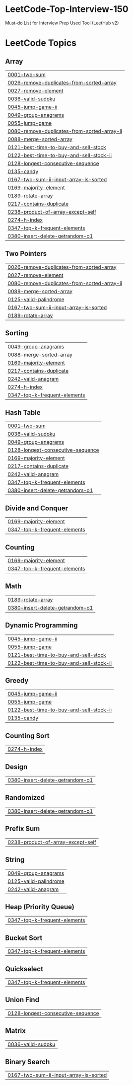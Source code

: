 # LeetCode-Top-Interview-150
Must-do List for Interview Prep 
Used Tool (LeetHub v2)

<!---LeetCode Topics Start-->
# LeetCode Topics
## Array
|  |
| ------- |
| [0001-two-sum](https://github.com/algoriminseo/LeetCode-Top-Interview-150/tree/master/0001-two-sum) |
| [0026-remove-duplicates-from-sorted-array](https://github.com/algoriminseo/LeetCode-Top-Interview-150/tree/master/0026-remove-duplicates-from-sorted-array) |
| [0027-remove-element](https://github.com/algoriminseo/LeetCode-Top-Interview-150/tree/master/0027-remove-element) |
| [0036-valid-sudoku](https://github.com/algoriminseo/LeetCode-Top-Interview-150/tree/master/0036-valid-sudoku) |
| [0045-jump-game-ii](https://github.com/algoriminseo/LeetCode-Top-Interview-150/tree/master/0045-jump-game-ii) |
| [0049-group-anagrams](https://github.com/algoriminseo/LeetCode-Top-Interview-150/tree/master/0049-group-anagrams) |
| [0055-jump-game](https://github.com/algoriminseo/LeetCode-Top-Interview-150/tree/master/0055-jump-game) |
| [0080-remove-duplicates-from-sorted-array-ii](https://github.com/algoriminseo/LeetCode-Top-Interview-150/tree/master/0080-remove-duplicates-from-sorted-array-ii) |
| [0088-merge-sorted-array](https://github.com/algoriminseo/LeetCode-Top-Interview-150/tree/master/0088-merge-sorted-array) |
| [0121-best-time-to-buy-and-sell-stock](https://github.com/algoriminseo/LeetCode-Top-Interview-150/tree/master/0121-best-time-to-buy-and-sell-stock) |
| [0122-best-time-to-buy-and-sell-stock-ii](https://github.com/algoriminseo/LeetCode-Top-Interview-150/tree/master/0122-best-time-to-buy-and-sell-stock-ii) |
| [0128-longest-consecutive-sequence](https://github.com/algoriminseo/LeetCode-Top-Interview-150/tree/master/0128-longest-consecutive-sequence) |
| [0135-candy](https://github.com/algoriminseo/LeetCode-Top-Interview-150/tree/master/0135-candy) |
| [0167-two-sum-ii-input-array-is-sorted](https://github.com/algoriminseo/LeetCode-Top-Interview-150/tree/master/0167-two-sum-ii-input-array-is-sorted) |
| [0169-majority-element](https://github.com/algoriminseo/LeetCode-Top-Interview-150/tree/master/0169-majority-element) |
| [0189-rotate-array](https://github.com/algoriminseo/LeetCode-Top-Interview-150/tree/master/0189-rotate-array) |
| [0217-contains-duplicate](https://github.com/algoriminseo/LeetCode-Top-Interview-150/tree/master/0217-contains-duplicate) |
| [0238-product-of-array-except-self](https://github.com/algoriminseo/LeetCode-Top-Interview-150/tree/master/0238-product-of-array-except-self) |
| [0274-h-index](https://github.com/algoriminseo/LeetCode-Top-Interview-150/tree/master/0274-h-index) |
| [0347-top-k-frequent-elements](https://github.com/algoriminseo/LeetCode-Top-Interview-150/tree/master/0347-top-k-frequent-elements) |
| [0380-insert-delete-getrandom-o1](https://github.com/algoriminseo/LeetCode-Top-Interview-150/tree/master/0380-insert-delete-getrandom-o1) |
## Two Pointers
|  |
| ------- |
| [0026-remove-duplicates-from-sorted-array](https://github.com/algoriminseo/LeetCode-Top-Interview-150/tree/master/0026-remove-duplicates-from-sorted-array) |
| [0027-remove-element](https://github.com/algoriminseo/LeetCode-Top-Interview-150/tree/master/0027-remove-element) |
| [0080-remove-duplicates-from-sorted-array-ii](https://github.com/algoriminseo/LeetCode-Top-Interview-150/tree/master/0080-remove-duplicates-from-sorted-array-ii) |
| [0088-merge-sorted-array](https://github.com/algoriminseo/LeetCode-Top-Interview-150/tree/master/0088-merge-sorted-array) |
| [0125-valid-palindrome](https://github.com/algoriminseo/LeetCode-Top-Interview-150/tree/master/0125-valid-palindrome) |
| [0167-two-sum-ii-input-array-is-sorted](https://github.com/algoriminseo/LeetCode-Top-Interview-150/tree/master/0167-two-sum-ii-input-array-is-sorted) |
| [0189-rotate-array](https://github.com/algoriminseo/LeetCode-Top-Interview-150/tree/master/0189-rotate-array) |
## Sorting
|  |
| ------- |
| [0049-group-anagrams](https://github.com/algoriminseo/LeetCode-Top-Interview-150/tree/master/0049-group-anagrams) |
| [0088-merge-sorted-array](https://github.com/algoriminseo/LeetCode-Top-Interview-150/tree/master/0088-merge-sorted-array) |
| [0169-majority-element](https://github.com/algoriminseo/LeetCode-Top-Interview-150/tree/master/0169-majority-element) |
| [0217-contains-duplicate](https://github.com/algoriminseo/LeetCode-Top-Interview-150/tree/master/0217-contains-duplicate) |
| [0242-valid-anagram](https://github.com/algoriminseo/LeetCode-Top-Interview-150/tree/master/0242-valid-anagram) |
| [0274-h-index](https://github.com/algoriminseo/LeetCode-Top-Interview-150/tree/master/0274-h-index) |
| [0347-top-k-frequent-elements](https://github.com/algoriminseo/LeetCode-Top-Interview-150/tree/master/0347-top-k-frequent-elements) |
## Hash Table
|  |
| ------- |
| [0001-two-sum](https://github.com/algoriminseo/LeetCode-Top-Interview-150/tree/master/0001-two-sum) |
| [0036-valid-sudoku](https://github.com/algoriminseo/LeetCode-Top-Interview-150/tree/master/0036-valid-sudoku) |
| [0049-group-anagrams](https://github.com/algoriminseo/LeetCode-Top-Interview-150/tree/master/0049-group-anagrams) |
| [0128-longest-consecutive-sequence](https://github.com/algoriminseo/LeetCode-Top-Interview-150/tree/master/0128-longest-consecutive-sequence) |
| [0169-majority-element](https://github.com/algoriminseo/LeetCode-Top-Interview-150/tree/master/0169-majority-element) |
| [0217-contains-duplicate](https://github.com/algoriminseo/LeetCode-Top-Interview-150/tree/master/0217-contains-duplicate) |
| [0242-valid-anagram](https://github.com/algoriminseo/LeetCode-Top-Interview-150/tree/master/0242-valid-anagram) |
| [0347-top-k-frequent-elements](https://github.com/algoriminseo/LeetCode-Top-Interview-150/tree/master/0347-top-k-frequent-elements) |
| [0380-insert-delete-getrandom-o1](https://github.com/algoriminseo/LeetCode-Top-Interview-150/tree/master/0380-insert-delete-getrandom-o1) |
## Divide and Conquer
|  |
| ------- |
| [0169-majority-element](https://github.com/algoriminseo/LeetCode-Top-Interview-150/tree/master/0169-majority-element) |
| [0347-top-k-frequent-elements](https://github.com/algoriminseo/LeetCode-Top-Interview-150/tree/master/0347-top-k-frequent-elements) |
## Counting
|  |
| ------- |
| [0169-majority-element](https://github.com/algoriminseo/LeetCode-Top-Interview-150/tree/master/0169-majority-element) |
| [0347-top-k-frequent-elements](https://github.com/algoriminseo/LeetCode-Top-Interview-150/tree/master/0347-top-k-frequent-elements) |
## Math
|  |
| ------- |
| [0189-rotate-array](https://github.com/algoriminseo/LeetCode-Top-Interview-150/tree/master/0189-rotate-array) |
| [0380-insert-delete-getrandom-o1](https://github.com/algoriminseo/LeetCode-Top-Interview-150/tree/master/0380-insert-delete-getrandom-o1) |
## Dynamic Programming
|  |
| ------- |
| [0045-jump-game-ii](https://github.com/algoriminseo/LeetCode-Top-Interview-150/tree/master/0045-jump-game-ii) |
| [0055-jump-game](https://github.com/algoriminseo/LeetCode-Top-Interview-150/tree/master/0055-jump-game) |
| [0121-best-time-to-buy-and-sell-stock](https://github.com/algoriminseo/LeetCode-Top-Interview-150/tree/master/0121-best-time-to-buy-and-sell-stock) |
| [0122-best-time-to-buy-and-sell-stock-ii](https://github.com/algoriminseo/LeetCode-Top-Interview-150/tree/master/0122-best-time-to-buy-and-sell-stock-ii) |
## Greedy
|  |
| ------- |
| [0045-jump-game-ii](https://github.com/algoriminseo/LeetCode-Top-Interview-150/tree/master/0045-jump-game-ii) |
| [0055-jump-game](https://github.com/algoriminseo/LeetCode-Top-Interview-150/tree/master/0055-jump-game) |
| [0122-best-time-to-buy-and-sell-stock-ii](https://github.com/algoriminseo/LeetCode-Top-Interview-150/tree/master/0122-best-time-to-buy-and-sell-stock-ii) |
| [0135-candy](https://github.com/algoriminseo/LeetCode-Top-Interview-150/tree/master/0135-candy) |
## Counting Sort
|  |
| ------- |
| [0274-h-index](https://github.com/algoriminseo/LeetCode-Top-Interview-150/tree/master/0274-h-index) |
## Design
|  |
| ------- |
| [0380-insert-delete-getrandom-o1](https://github.com/algoriminseo/LeetCode-Top-Interview-150/tree/master/0380-insert-delete-getrandom-o1) |
## Randomized
|  |
| ------- |
| [0380-insert-delete-getrandom-o1](https://github.com/algoriminseo/LeetCode-Top-Interview-150/tree/master/0380-insert-delete-getrandom-o1) |
## Prefix Sum
|  |
| ------- |
| [0238-product-of-array-except-self](https://github.com/algoriminseo/LeetCode-Top-Interview-150/tree/master/0238-product-of-array-except-self) |
## String
|  |
| ------- |
| [0049-group-anagrams](https://github.com/algoriminseo/LeetCode-Top-Interview-150/tree/master/0049-group-anagrams) |
| [0125-valid-palindrome](https://github.com/algoriminseo/LeetCode-Top-Interview-150/tree/master/0125-valid-palindrome) |
| [0242-valid-anagram](https://github.com/algoriminseo/LeetCode-Top-Interview-150/tree/master/0242-valid-anagram) |
## Heap (Priority Queue)
|  |
| ------- |
| [0347-top-k-frequent-elements](https://github.com/algoriminseo/LeetCode-Top-Interview-150/tree/master/0347-top-k-frequent-elements) |
## Bucket Sort
|  |
| ------- |
| [0347-top-k-frequent-elements](https://github.com/algoriminseo/LeetCode-Top-Interview-150/tree/master/0347-top-k-frequent-elements) |
## Quickselect
|  |
| ------- |
| [0347-top-k-frequent-elements](https://github.com/algoriminseo/LeetCode-Top-Interview-150/tree/master/0347-top-k-frequent-elements) |
## Union Find
|  |
| ------- |
| [0128-longest-consecutive-sequence](https://github.com/algoriminseo/LeetCode-Top-Interview-150/tree/master/0128-longest-consecutive-sequence) |
## Matrix
|  |
| ------- |
| [0036-valid-sudoku](https://github.com/algoriminseo/LeetCode-Top-Interview-150/tree/master/0036-valid-sudoku) |
## Binary Search
|  |
| ------- |
| [0167-two-sum-ii-input-array-is-sorted](https://github.com/algoriminseo/LeetCode-Top-Interview-150/tree/master/0167-two-sum-ii-input-array-is-sorted) |
<!---LeetCode Topics End-->
